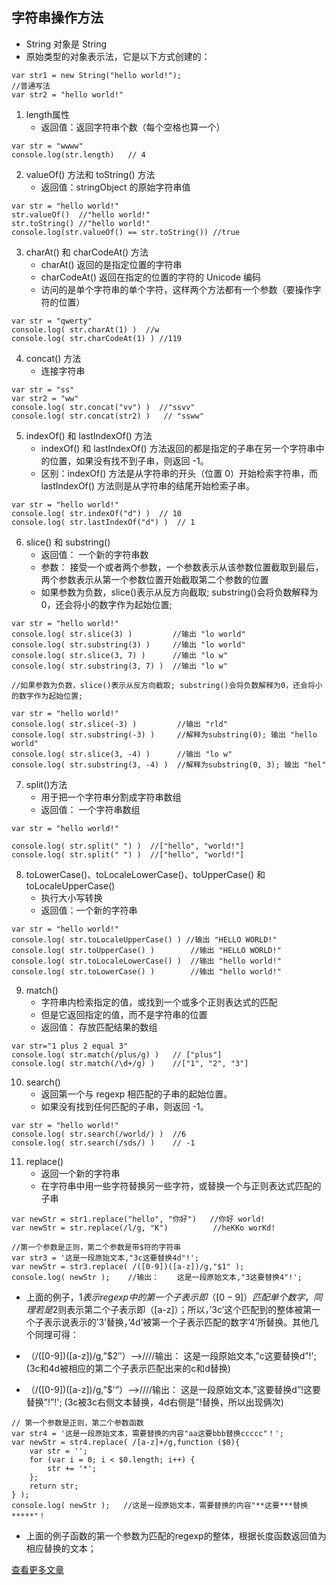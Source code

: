 ## 字符串操作方法
- String 对象是 String
- 原始类型的对象表示法，它是以下方式创建的：

```
var str1 = new String("hello world!");
//普通写法
var str2 = "hello world!"
```
1. length属性
    * 返回值：返回字符串个数（每个空格也算一个）

```
var str = "wwww"
console.log(str.length)   // 4
```

2. valueOf() 方法和 toString() 方法
    * 返回值：stringObject 的原始字符串值

```
var str = "hello world!"
str.valueOf()  //"hello world!"
str.toString() //"hello world!"
console.log(str.valueOf() == str.toString()) //true
```
3. charAt() 和 charCodeAt() 方法
    * charAt() 返回的是指定位置的字符串
    * charCodeAt() 返回在指定的位置的字符的 Unicode 编码
    * 访问的是单个字符串的单个字符，这样两个方法都有一个参数（要操作字符的位置）

```
var str = "qwerty"
console.log( str.charAt(1) )  //w
console.log( str.charCodeAt(1) ) //119
```

4. concat() 方法
    * 连接字符串

```
var str = "ss"
var str2 = "ww"
console.log( str.concat("vv") )  //"ssvv"
console.log( str.concat(str2) )   // "ssww"
```

5. indexOf() 和 lastIndexOf() 方法
    * indexOf() 和 lastIndexOf() 方法返回的都是指定的子串在另一个字符串中的位置，如果没有找不到子串，则返回 -1。
    * 区别：indexOf() 方法是从字符串的开头（位置 0）开始检索字符串，而 lastIndexOf() 方法则是从字符串的结尾开始检索子串。

```
var str = "hello world!"
console.log( str.indexOf("d") )  // 10
console.log( str.lastIndexOf("d") )  // 1
```

6. slice() 和 substring()
    * 返回值： 一个新的字符串数
    * 参数： 接受一个或者两个参数，一个参数表示从该参数位置截取到最后，两个参数表示从第一个参数位置开始截取第二个参数的位置
    * 如果参数为负数，slice()表示从反方向截取; substring()会将负数解释为0，还会将小的数字作为起始位置;

```
var str = "hello world!"
console.log( str.slice(3) )         //输出 "lo world"
console.log( str.substring(3) )     //输出 "lo world"
console.log( str.slice(3, 7) )      //输出 "lo w"
console.log( str.substring(3, 7) )  //输出 "lo w"

//如果参数为负数，slice()表示从反方向截取; substring()会将负数解释为0，还会将小的数字作为起始位置;

var str = "hello world!"
console.log( str.slice(-3) )         //输出 "rld"
console.log( str.substring(-3) )     //解释为substring(0); 输出 "hello world"
console.log( str.slice(3, -4) )      //输出 "lo w"
console.log( str.substring(3, -4) )  //解释为substring(0, 3); 输出 "hel"
```

7. split()方法
    * 用于把一个字符串分割成字符串数组
    * 返回值： 一个字符串数组

```
var str = "hello world!"

console.log( str.split(" ") )  //["hello", "world!"]
console.log( str.split(" ") )  //["hello", "world!"]
```
8. toLowerCase()、toLocaleLowerCase()、toUpperCase() 和 toLocaleUpperCase()
    * 执行大小写转换
    * 返回值：一个新的字符串

```
var str = "hello world!"
console.log( str.toLocaleUpperCase() ) //输出 "HELLO WORLD!"
console.log( str.toUpperCase() )		//输出 "HELLO WORLD!"
console.log( str.toLocaleLowerCase() )	//输出 "hello world!"
console.log( str.toLowerCase() )		//输出 "hello world!"
```

9. match()
    * 字符串内检索指定的值，或找到一个或多个正则表达式的匹配
    * 但是它返回指定的值，而不是字符串的位置
    * 返回值： 存放匹配结果的数组

```
var str="1 plus 2 equal 3"
console.log( str.match(/plus/g) )   // ["plus"]
console.log( str.match(/\d+/g) )    //["1", "2", "3"]
```
10. search()
    * 返回第一个与 regexp 相匹配的子串的起始位置。
    * 如果没有找到任何匹配的子串，则返回 -1。

```
var str = "hello world!"
console.log( str.search(/world/) )  //6
console.log( str.search(/sds/) )    // -1
```
11. replace()
    * 返回一个新的字符串
    * 在字符串中用一些字符替换另一些字符，或替换一个与正则表达式匹配的子串


```
var newStr = str1.replace("hello", "你好")   //你好 world!
var newStr = str.replace(/l/g, "K")          //heKKo worKd!
```


```
//第一个参数是正则，第二个参数是带$符的字符串
var str3 = '这是一段原始文本,"3c这要替换4d"!';
var newStr = str3.replace( /([0-9])([a-z])/g,"$1" );
console.log( newStr );    //输出：    这是一段原始文本,"3这要替换4"!';
```
- 上面的例子，$1表示regexp中的第一个子表示即（[0-9]）匹配单个数字，同理若是$2则表示第二个子表示即（[a-z]）；所以，’3c’这个匹配到的整体被第一个子表示说表示的’3’替换，’4d’被第一个子表示匹配的数字’4’所替换。其他几个同理可得：

- （/([0-9])([a-z])/g,”$2″）—>////输出： 这是一段原始文本,”c这要替换d”!'; (3c和4d被相应的第二个子表示匹配出来的c和d替换)
- （/([0-9])([a-z])/g,”$'”）—>////输出： 这是一段原始文本,”这要替换d”!这要替换”!”!'; (3c被3c右侧文本替换，4d右侧是”!替换，所以出现俩次)


```
// 第一个参数是正则，第二个参数函数
var str4 = '这是一段原始文本，需要替换的内容"aa这要bbb替换ccccc"！';
var newStr = str4.replace( /[a-z]+/g,function ($0){
    var str = '';
    for (var i = 0; i < $0.length; i++) {
        str += '*';
    };
    return str;
} );
console.log( newStr );   //这是一段原始文本，需要替换的内容"**这要***替换*****"！
```
- 上面的例子函数的第一个参数为匹配的regexp的整体，根据长度函数返回值为相应替换的文本；




[查看更多文章](https://alley23.github.io/)